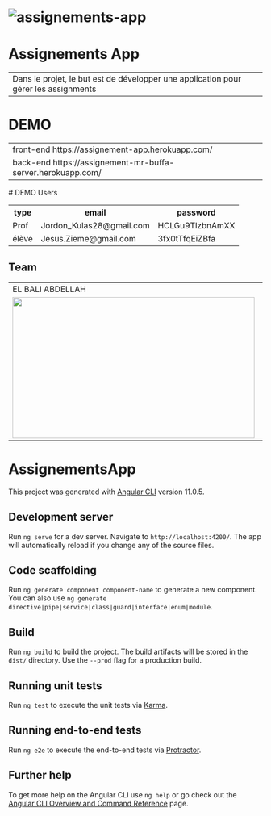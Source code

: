# ![assignements-app](https://github.com/MrAbdelaziz/assignements-app/blob/master/screens/home.png?raw=true)

# Assignements App

<table>
<tr>
<td>
Dans le projet, le but est de développer une application pour gérer les assignments
</td>
</tr>
</table>

# DEMO

<table>
<tr>
<td>
front-end https://assignement-app.herokuapp.com/
</td>
</tr>
  <tr>
<td>
  back-end https://assignement-mr-buffa-server.herokuapp.com/
  </td>
</tr>
</table>
# DEMO Users
<table>
  <tr>
  <th>type</th>
  <th>email</th>
  <th>password</th>
  </tr>
<tr>
  <td>
Prof
  </td>
  <td>
Jordon_Kulas28@gmail.com
  </td>
    <td>
      HCLGu9TlzbnAmXX
  </td>
</tr>


<tr>
  <td>
élève
  </td>
  <td>
Jesus.Zieme@gmail.com
</td>
    <td>
      3fx0tTfqEiZBfa
  </td>
</tr>
</table>

## Team

<table>
  <tr>
    <td>EL BALI ABDELLAH </td>
     <td>ELOUAHAB ABDELAZIZ</td>
     <td>LHILALI ACHRAF</td>
  </tr>
  <tr>
    <td><a href="https://github.com/boli-dev"><img src="https://avatars.githubusercontent.com/u/54739775?s=400&v=4" width=480 height=280></a></td>
    <td><a href="https://github.com/MrAbdelaziz"><img src="https://avatars.githubusercontent.com/u/60048840?s=460" width=480 height=280></a></td>
    <td><a href="https://github.com/LHILALI"><img src="https://avatars.githubusercontent.com/u/52959065?s=460&v=4" width=480 height=280></a></td>
  </tr>
 </table>

# AssignementsApp

This project was generated with [Angular CLI](https://github.com/angular/angular-cli) version 11.0.5.

## Development server

Run `ng serve` for a dev server. Navigate to `http://localhost:4200/`. The app will automatically reload if you change
any of the source files.

## Code scaffolding

Run `ng generate component component-name` to generate a new component. You can also
use `ng generate directive|pipe|service|class|guard|interface|enum|module`.

## Build

Run `ng build` to build the project. The build artifacts will be stored in the `dist/` directory. Use the `--prod` flag
for a production build.

## Running unit tests

Run `ng test` to execute the unit tests via [Karma](https://karma-runner.github.io).

## Running end-to-end tests

Run `ng e2e` to execute the end-to-end tests via [Protractor](http://www.protractortest.org/).

## Further help

To get more help on the Angular CLI use `ng help` or go check out
the [Angular CLI Overview and Command Reference](https://angular.io/cli) page.

